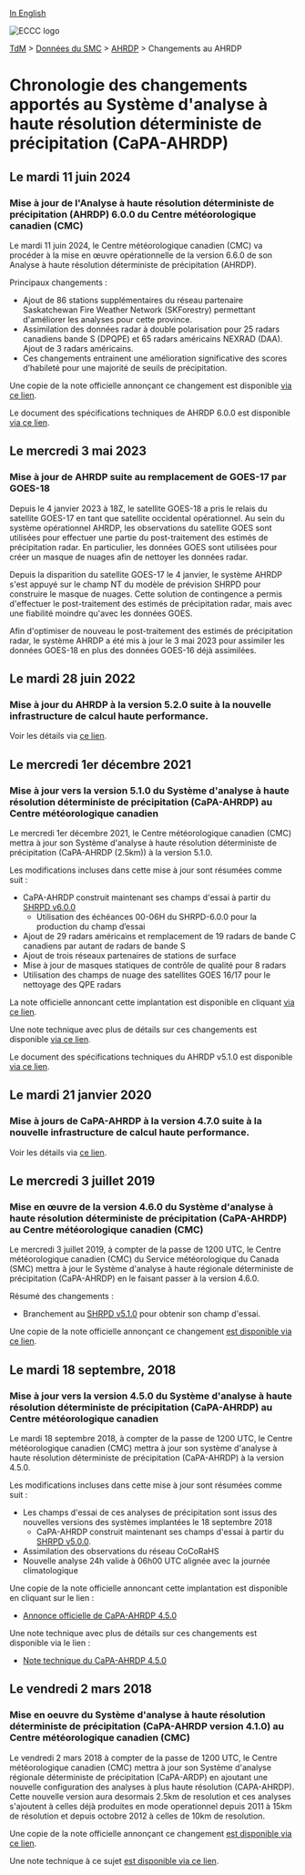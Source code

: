 [In English](changelog_hrdpa_en.md)

![ECCC logo](../../img_eccc-logo.png)

[TdM](../../readme_fr.md) > [Données du SMC](../readme_fr.md) > [AHRDP](readme_hrdpa_fr.md) > Changements au AHRDP

# Chronologie des changements apportés au Système d'analyse à haute résolution déterministe de précipitation (CaPA-AHRDP)

## Le mardi 11 juin 2024

### Mise à jour de l'Analyse à haute résolution déterministe de précipitation (AHRDP) 6.0.0 du Centre météorologique canadien (CMC)

Le mardi 11 juin 2024, le Centre météorologique canadien (CMC) va procéder à la mise en œuvre opérationnelle de la version 6.6.0 de son Analyse à haute résolution déterministe de précipitation (AHRDP).

Principaux changements :

* Ajout de 86 stations supplémentaires du réseau partenaire Saskatchewan Fire Weather Network (SKForestry) permettant d'améliorer les analyses pour cette province.
* Assimilation des données radar à double polarisation pour 25 radars canadiens bande S (DPQPE) et 65 radars américains NEXRAD (DAA). Ajout de 3 radars américains.
* Ces changements entrainent une amélioration significative des scores d’habileté pour une majorité de seuils de précipitation.

Une copie de la note officielle annonçant ce changement est disponible [via ce lien](http://dd.meteo.gc.ca/doc/genots/2024/06/11/NOCN03_CWAO_262118___xxxxx).

Le document des spécifications techniques de AHRDP 6.0.0 est disponible [via ce lien](https://collaboration.cmc.ec.gc.ca/cmc/cmoi/product_guide/docs/tech_specifications/tech_specifications_HRDPA_6.0.0_f.pdf).

## Le mercredi 3 mai 2023

### Mise à jour de AHRDP suite au remplacement de GOES-17 par GOES-18

Depuis le 4 janvier 2023 à 18Z, le satellite GOES-18 a pris le relais du satellite GOES-17 en tant que satellite occidental opérationnel. Au sein du système opérationnel AHRDP, les observations du satellite GOES sont utilisées pour effectuer une partie du post-traitement des estimés de précipitation radar. En particulier, les données GOES sont utilisées pour créer un masque de nuages afin de nettoyer les données radar.

Depuis la disparition du satellite GOES-17 le 4 janvier, le système AHRDP s'est appuyé sur le champ NT du modèle de prévision SHRPD pour construire le masque de nuages. Cette solution de contingence a permis d'effectuer le post-traitement des estimés de précipitation radar, mais avec une fiabilité moindre qu'avec les données GOES.

Afin d'optimiser de nouveau le post-traitement des estimés de précipitation radar, le système AHRDP a été mis à jour le 3 mai 2023 pour assimiler les données GOES-18 en plus des données GOES-16 déjà assimilées.

## Le mardi 28 juin 2022

### Mise à jour du AHRDP à la version 5.2.0 suite à la nouvelle infrastructure de calcul haute performance. 

Voir les détails via [ce lien](../changelog_multisystems_fr.md).

## Le mercredi 1er décembre 2021

### Mise à jour vers la version 5.1.0 du Système d'analyse à haute résolution déterministe de précipitation (CaPA-AHRDP) au Centre météorologique canadien

Le mercredi 1er décembre 2021, le Centre météorologique canadien (CMC) mettra à jour son Système d'analyse à haute résolution déterministe de précipitation (CaPA-AHRDP (2.5km)) à la version 5.1.0.

Les modifications incluses dans cette mise à jour sont résumées comme suit :

* CaPA-AHRDP construit maintenant ses champs d'essai à partir du [SHRPD v6.0.0](../nwp_hrdps/changelog_hrdps_fr.md)
   * Utilisation des échéances 00-06H du SHRPD-6.0.0 pour la production du champ d’essai
* Ajout de 29 radars américains et remplacement de 19 radars de bande C canadiens par autant de radars de bande S
* Ajout de trois réseaux partenaires de stations de surface
* Mise à jour de masques statiques de contrôle de qualité pour 8 radars
* Utilisation des champs de nuage des satellites GOES 16/17 pour le nettoyage des QPE radars

La note officielle annoncant cette implantation est disponible en cliquant [via ce lien](https://dd.meteo.gc.ca/doc/genots/2021/11/26/NOCN03_CWAO_262118___50159).

Une note technique avec plus de détails sur ces changements est disponible [via ce lien](https://collaboration.cmc.ec.gc.ca/cmc/cmoi/product_guide/docs/tech_notes/technote_capa_hrdpa-510_f.pdf).

Le document des spécifications techniques du AHRDP v5.1.0 est disponible [via ce lien](https://collaboration.cmc.ec.gc.ca/cmc/cmoi/product_guide/docs/tech_specifications/tech_specifications_HRDPA_5.1.0_f.pdf).

## Le mardi 21 janvier 2020

### Mise à jours de CaPA-AHRDP à la version 4.7.0 suite à la nouvelle infrastructure de calcul haute performance. 

Voir les détails via [ce lien](../changelog_multisystems_fr.md).

## Le mercredi 3 juillet 2019

### Mise en œuvre de la version 4.6.0 du Système d'analyse à haute résolution déterministe de précipitation (CaPA-AHRDP) au Centre météorologique canadien (CMC)

Le mercredi 3 juillet 2019, à compter de la passe de 1200 UTC, le Centre météorologique canadien (CMC) du Service météorologique du Canada (SMC) mettra à jour le Système d'analyse à haute régionale déterministe de précipitation (CaPA-AHRDP) en le faisant passer à la version 4.6.0.

Résumé des changements :

* Branchement au [SHRPD v5.1.0](../nwp_hrdps/changelog_hrdps_fr.md) pour obtenir son champ d'essai.

Une copie de la note officielle annonçant ce changement [est disponible via ce lien](http://dd.meteo.gc.ca/doc/genots/2019/07/03/NOCN03_CWAO_031240___43184).

## Le mardi 18 septembre, 2018

### Mise à jour vers la version 4.5.0 du Système d'analyse à haute résolution déterministe de précipitation (CaPA-AHRDP) au Centre météorologique canadien

Le mardi 18 septembre 2018, à compter de la passe de 1200 UTC, le Centre météorologique canadien (CMC) mettra à jour son système d'analyse à haute résolution déterministe de précipitation (CaPA-AHRDP) à la version 4.5.0.

Les modifications incluses dans cette mise à jour sont résumées comme suit :

* Les champs d'essai de ces analyses de précipitation sont issus des nouvelles versions des systèmes implantées le 18 septembre 2018
    * CaPA-AHRDP construit maintenant ses champs d'essai à partir du [SHRPD v5.0.0](../nwp_hrdps/changelog_hrdps_fr.md).
* Assimilation des observations du réseau CoCoRaHS
* Nouvelle analyse 24h valide à 06h00 UTC alignée avec la journée climatologique

Une copie de la note officielle annoncant cette implantation est disponible en cliquant sur le lien :

* [Annonce officielle de CaPA-AHRDP 4.5.0](http://dd.meteo.gc.ca/doc/genots/2018/09/17/NOCN03_CWAO_171416___54417)

Une note technique avec plus de détails sur ces changements est disponible via le lien :

* [Note technique du CaPA-AHRDP 4.5.0](https://collaboration.cmc.ec.gc.ca/cmc/cmoi/product_guide/docs/tech_notes/technote_capa_hrdpa-450_20180918_f.pdf)

## Le vendredi 2 mars 2018

### Mise en oeuvre du Système d'analyse à haute résolution déterministe de précipitation (CaPA-AHRDP version 4.1.0) au Centre météorologique canadien (CMC)

Le vendredi 2 mars 2018 à compter de la passe de 1200 UTC, le Centre météorologique canadien (CMC) mettra à jour son Système d'analyse régionale déterministe de précipitation (CaPA-ARDP) en ajoutant une nouvelle configuration des analyses à plus haute résolution (CAPA-AHRDP). Cette nouvelle version aura desormais 2.5km de resolution et ces analyses s'ajoutent à celles déjà produites en mode operationnel depuis 2011 à 15km de résolution et depuis octobre 2012 à celles de 10km de resolution.

Une copie de la note officielle annonçant ce changement [est disponible via ce lien](http://dd.meteo.gc.ca/doc/genots/2018/03/02/NOCN03_CWAO_022008___00002).

Une note technique à ce sujet [est disponible via ce lien](https://collaboration.cmc.ec.gc.ca/cmc/cmoi/product_guide/docs/tech_notes/CAPA-HRDPA_4_1_0_Tech_note_f.pdf).







